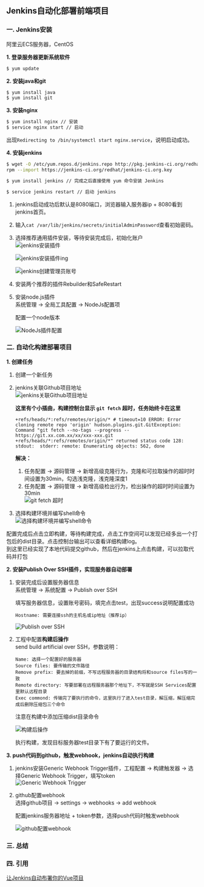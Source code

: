## Jenkins自动化部署前端项目

### 一. Jenkins安装
阿里云ECS服务器，CentOS  

**1. 登录服务器更新系统软件**  
```sh
$ yum update
```

**2. 安装java和git**  
```sh
$ yum install java
$ yum install git
```

**3. 安装nginx**  
```sh
$ yum install nginx // 安装
$ service nginx start // 启动
```
出现`Redirecting to /bin/systemctl start nginx.service`，说明启动成功。

**4. 安装jenkins**  
```sh
$ wget -O /etc/yum.repos.d/jenkins.repo http://pkg.jenkins-ci.org/redhat/jenkins.repo
rpm --import https://jenkins-ci.org/redhat/jenkins-ci.org.key

$ yum install jenkins // 完成之后直接使用 yum 命令安装 Jenkins

$ service jenkins restart // 启动 jenkins
```

1. jenkins启动成功后默认是8080端口，浏览器输入服务器ip + 8080看到jenkins首页。  
2. 输入`cat /var/lib/jenkins/secrets/initialAdminPassword`查看初始密码。  
3. 选择推荐通用插件安装，等待安装完成后，初始化账户  
    ![jenkins安装插件](http://img.vanilla.ink/me/webproject/FE-Summary/%E5%89%8D%E7%AB%AF%E5%B7%A5%E7%A8%8B/Jenkins/01.png?x-oss-process=image/resize,w_500)

    ![jenkins安装插件ing](http://img.vanilla.ink/me/webproject/FE-Summary/%E5%89%8D%E7%AB%AF%E5%B7%A5%E7%A8%8B/Jenkins/02.png?x-oss-process=image/resize,w_500)

    ![jenkins创建管理员账号](http://img.vanilla.ink/me/webproject/FE-Summary/%E5%89%8D%E7%AB%AF%E5%B7%A5%E7%A8%8B/Jenkins/03.png?x-oss-process=image/resize,w_500)

4. 安装两个推荐的插件Rebuilder和SafeRestart  
5. 安装node.js插件  
    系统管理 -> 全局工具配置 -> NodeJs配置项  

    配置一个node版本  

    ![NodeJs插件配置](http://img.vanilla.ink/me/webproject/FE-Summary/%E5%89%8D%E7%AB%AF%E5%B7%A5%E7%A8%8B/Jenkins/05.png?x-oss-process=image/resize,w_500)

### 二. 自动化构建部署项目
**1. 创建任务**  
1. 创建一个新任务  
2. jenkins关联Github项目地址  
    ![jenkins关联Github项目地址](http://img.vanilla.ink/me/webproject/FE-Summary/%E5%89%8D%E7%AB%AF%E5%B7%A5%E7%A8%8B/Jenkins/06.png?x-oss-process=image/resize,w_500)

    **这里有个小插曲，构建控制台显示 `git fetch` 超时，任务始终卡在这里**
    ```
    +refs/heads/*:refs/remotes/origin/* # timeout=10 ERROR: Error cloning remote repo 'origin' hudson.plugins.git.GitException: Command "git fetch --no-tags --progress -- https://git.xx.com.xx/xx/xxx-xxx.git +refs/heads/*:refs/remotes/origin/*" returned status code 128: stdout:  stderr: remote: Enumerating objects: 562, done
    ```
    **解决：**  
    1. 任务配置 -> 源码管理 -> 新增高级克隆行为，克隆和可拉取操作的超时时间设置为30min，勾选浅克隆，浅克隆深度1  
    2. 任务配置 -> 源码管理 -> 新增高级检出行为，检出操作的超时时间设置为30min  
    ![git fetch 超时](http://img.vanilla.ink/me/webproject/FE-Summary/%E5%89%8D%E7%AB%AF%E5%B7%A5%E7%A8%8B/Jenkins/08.png?x-oss-process=image/resize,w_500) 


3. 选择构建环境并编写shell命令  
    ![选择构建环境并编写shell命令](http://img.vanilla.ink/me/webproject/FE-Summary/%E5%89%8D%E7%AB%AF%E5%B7%A5%E7%A8%8B/Jenkins/07.png?x-oss-process=image/resize,w_500)  

配置完成后点击立即构建，等待构建完成，点击工作空间可以发现已经多出一个打包后的dist目录。点击控制台输出可以查看详细构建log。  
到这里已经实现了本地代码提交github，然后在jenkins上点击构建，可以拉取代码并打包

**2. 安装Publish Over SSH插件，实现服务器自动部署**  
1. 安装完成后设置服务器信息  
    系统管理 -> 系统配置 -> Publish over SSH  

    填写服务器信息，设置账号密码，填完点击test，出现success说明配置成功
    ```
    Hostname: 需要连接ssh的主机名或ip地址（推荐ip）
    ```

    ![Publish over SSH](http://img.vanilla.ink/me/webproject/FE-Summary/%E5%89%8D%E7%AB%AF%E5%B7%A5%E7%A8%8B/Jenkins/09.png?x-oss-process=image/resize,w_500) 

2. 工程中配置**构建后操作**  
    send build artificial over SSH，参数说明：
    ```
    Name: 选择一个配置好的服务器
    Source files: 要传输的文件路径
    Remove prefix: 要去掉的前缀，不写远程服务器的目录结构将和source files写的一致
    Remote directory: 写要部署在远程服务器那个地址下，不写就是SSH Services配置里默认远程目录
    Exec commond: 传输完了要执行的命令，这里执行了进入test目录，解压缩，解压缩完成后删除压缩包三个命令
    ```
    注意在构建中添加压缩dist目录命令  

    ![构建后操作](http://img.vanilla.ink/me/webproject/FE-Summary/%E5%89%8D%E7%AB%AF%E5%B7%A5%E7%A8%8B/Jenkins/10.png?x-oss-process=image/resize,w_500)

    执行构建，发现目标服务器test目录下有了要运行的文件。

**3. push代码到github，触发webhook，jenkins自动执行构建**  
1. jenkins安装Generic Webhook Trigger插件，工程配置 -> 构建触发器 -> 选择Generic Webhook Trigger，填写token  
    ![Generic Webhook Trigger](http://img.vanilla.ink/me/webproject/FE-Summary/%E5%89%8D%E7%AB%AF%E5%B7%A5%E7%A8%8B/Jenkins/11.png?x-oss-process=image/resize,w_500)

2. github配置webhook  
    选择github项目 -> settings -> webhooks -> add webhook  

    配置jenkins服务器地址 + token参数，选择push代码时触发webhook  

    ![github配置webhook](http://img.vanilla.ink/me/webproject/FE-Summary/%E5%89%8D%E7%AB%AF%E5%B7%A5%E7%A8%8B/Jenkins/12.png?x-oss-process=image/resize,w_500)

### 三. 总结

### 四. 引用
[让Jenkins自动布署你的Vue项目](https://mp.weixin.qq.com/s/2MFpJr32hVy0HBK9Y_WOqQ)